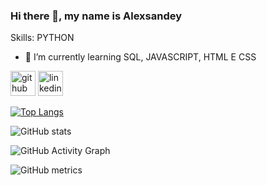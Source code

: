 ### Hi there 👋, my name is Alexsandey

Skills: PYTHON

- 🌱 I’m currently learning SQL, JAVASCRIPT, HTML E CSS 


[<img src='https://cdn.jsdelivr.net/npm/simple-icons@3.0.1/icons/github.svg' alt='github' height='40'>](https://github.com/https://github.com/Alexsandey-Lima)  [<img src='https://cdn.jsdelivr.net/npm/simple-icons@3.0.1/icons/linkedin.svg' alt='linkedin' height='40'>](https://www.linkedin.com/in/www.linkedin.com/in/alex-lima-02318624a/)  

[![Top Langs](https://github-readme-stats.vercel.app/api/top-langs/?username=https://github.com/Alexsandey-Lima)](https://github.com/anuraghazra/github-readme-stats)

![GitHub stats](https://github-readme-stats.vercel.app/api?username=https://github.com/Alexsandey-Lima&show_icons=true)  

![GitHub Activity Graph](https://activity-graph.herokuapp.com/graph?username=https://github.com/Alexsandey-Lima)  

![GitHub metrics](https://metrics.lecoq.io/https://github.com/Alexsandey-Lima)  


